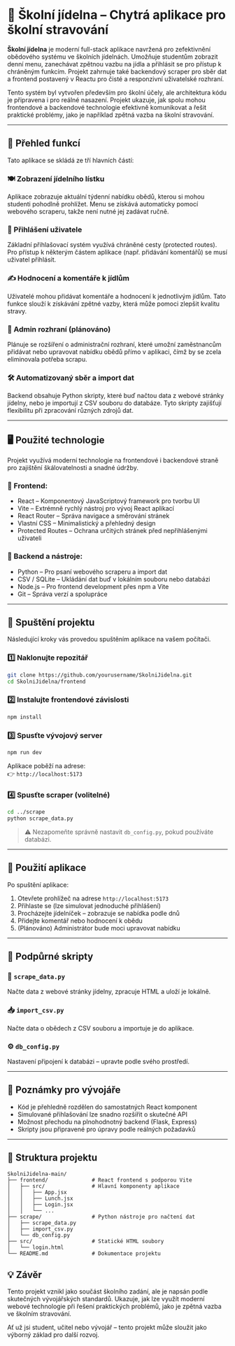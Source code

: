 
# 🥗 Školní jídelna – Chytrá aplikace pro školní stravování

**Školní jídelna** je moderní full-stack aplikace navržená pro zefektivnění obědového systému ve školních jídelnách. Umožňuje studentům zobrazit denní menu, zanechávat zpětnou vazbu na jídla a přihlásit se pro přístup k chráněným funkcím. Projekt zahrnuje také backendový scraper pro sběr dat a frontend postavený v Reactu pro čisté a responzivní uživatelské rozhraní.

Tento systém byl vytvořen především pro školní účely, ale architektura kódu je připravena i pro reálné nasazení. Projekt ukazuje, jak spolu mohou frontendové a backendové technologie efektivně komunikovat a řešit praktické problémy, jako je například zpětná vazba na školní stravování.

---

## 🚀 Přehled funkcí

Tato aplikace se skládá ze tří hlavních částí:

### 🍽️ Zobrazení jídelního lístku
Aplikace zobrazuje aktuální týdenní nabídku obědů, kterou si mohou studenti pohodlně prohlížet. Menu se získává automaticky pomocí webového scraperu, takže není nutné jej zadávat ručně.

### 🔐 Přihlášení uživatele
Základní přihlašovací systém využívá chráněné cesty (protected routes). Pro přístup k některým částem aplikace (např. přidávání komentářů) se musí uživatel přihlásit.

### ✍️ Hodnocení a komentáře k jídlům
Uživatelé mohou přidávat komentáře a hodnocení k jednotlivým jídlům. Tato funkce slouží k získávání zpětné vazby, která může pomoci zlepšit kvalitu stravy.

### 🧠 Admin rozhraní (plánováno)
Plánuje se rozšíření o administrační rozhraní, které umožní zaměstnancům přidávat nebo upravovat nabídku obědů přímo v aplikaci, čímž by se zcela eliminovala potřeba scrapu.

### 🛠️ Automatizovaný sběr a import dat
Backend obsahuje Python skripty, které buď načtou data z webové stránky jídelny, nebo je importují z CSV souboru do databáze. Tyto skripty zajišťují flexibilitu při zpracování různých zdrojů dat.

---

## 🖥️ Použité technologie

Projekt využívá moderní technologie na frontendové i backendové straně pro zajištění škálovatelnosti a snadné údržby.

### 🧩 Frontend:
- React – Komponentový JavaScriptový framework pro tvorbu UI
- Vite – Extrémně rychlý nástroj pro vývoj React aplikací
- React Router – Správa navigace a směrování stránek
- Vlastní CSS – Minimalistický a přehledný design
- Protected Routes – Ochrana určitých stránek před nepřihlášenými uživateli

### 🔌 Backend a nástroje:
- Python – Pro psaní webového scraperu a import dat
- CSV / SQLite – Ukládání dat buď v lokálním souboru nebo databázi
- Node.js – Pro frontend development přes npm a Vite
- Git – Správa verzí a spolupráce

---

## 🔧 Spuštění projektu

Následující kroky vás provedou spuštěním aplikace na vašem počítači.

### 1️⃣ Naklonujte repozitář

```bash
git clone https://github.com/yourusername/SkolniJidelna.git
cd SkolniJidelna/frontend
```

### 2️⃣ Instalujte frontendové závislosti

```bash
npm install
```

### 3️⃣ Spusťte vývojový server

```bash
npm run dev
```

Aplikace poběží na adrese:  
👉 `http://localhost:5173`

### 4️⃣ Spusťte scraper (volitelné)

```bash
cd ../scrape
python scrape_data.py
```

> ⚠️ Nezapomeňte správně nastavit `db_config.py`, pokud používáte databázi.

---

## 🧪 Použití aplikace

Po spuštění aplikace:

1. Otevřete prohlížeč na adrese `http://localhost:5173`
2. Přihlaste se (lze simulovat jednoduché přihlášení)
3. Procházejte jídelníček – zobrazuje se nabídka podle dnů
4. Přidejte komentář nebo hodnocení k obědu
5. (Plánováno) Administrátor bude moci upravovat nabídku

---

## 🧰 Podpůrné skripty

### 🔁 `scrape_data.py`
Načte data z webové stránky jídelny, zpracuje HTML a uloží je lokálně.

### 📥 `import_csv.py`
Načte data o obědech z CSV souboru a importuje je do aplikace.

### ⚙️ `db_config.py`
Nastavení připojení k databázi – upravte podle svého prostředí.

---

## 🧠 Poznámky pro vývojáře

- Kód je přehledně rozdělen do samostatných React komponent
- Simulované přihlašování lze snadno rozšířit o skutečné API
- Možnost přechodu na plnohodnotný backend (Flask, Express)
- Skripty jsou připravené pro úpravy podle reálných požadavků

---

## 📁 Struktura projektu

```
SkolniJidelna-main/
├── frontend/              # React frontend s podporou Vite
│   ├── src/               # Hlavní komponenty aplikace
│   │   ├── App.jsx
│   │   ├── Lunch.jsx
│   │   ├── Login.jsx
│   │   └── ...
├── scrape/                # Python nástroje pro načtení dat
│   ├── scrape_data.py
│   ├── import_csv.py
│   └── db_config.py
├── src/                   # Statické HTML soubory
│   └── login.html
└── README.md              # Dokumentace projektu
```

## 💡 Závěr

Tento projekt vznikl jako součást školního zadání, ale je napsán podle skutečných vývojářských standardů. Ukazuje, jak lze využít moderní webové technologie při řešení praktických problémů, jako je zpětná vazba ve školním stravování.

Ať už jsi student, učitel nebo vývojář – tento projekt může sloužit jako výborný základ pro další rozvoj.
